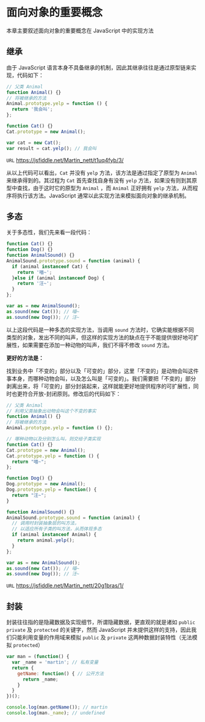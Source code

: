 # 面向对象的重要概念

本章主要叙述面向对象的重要概念在 JavaScript 中的实现方法

## 继承

由于 JavaScript 语言本身不具备继承的机制，因此其继承往往是通过原型链来实现，代码如下：

```javascript
// 父类 Animal
function Animal() {}
// 将被继承的方法
Animal.prototype.yelp = function () {
  return '我会叫';
};

function Cat() {}
Cat.prototype = new Animal();

var cat = new Cat();
var result = cat.yelp(); // 我会叫
```

`URL` <https://jsfiddle.net/Martin_nett/t1uq4fyb/3/>

从以上代码可以看出，`Cat` 并没有 `yelp` 方法，该方法是通过指定了原型为 `Animal` 来继承得到的。其过程为 `Cat` 首先查找自身有没有 `yelp` 方法，如果没有则到其原型中查找，由于这时它的原型为 `Animal` ，而 `Animal` 正好拥有 `yelp` 方法，从而程序将执行该方法。JavaScript 通常以此实现方法来模拟面向对象的继承机制。

## 多态

关于多态性，我们先来看一段代码：

```javascript
function Cat() {}
function Dog() {}
function AnimalSound() {}
AnimalSound.prototype.sound = function (animal) {
  if (animal instanceof Cat) {
    return '喵~';
  }else if (animal instanceof Dog) {
    return '汪~';
  }
};

var as = new AnimalSound();
as.sound(new Cat()); // 喵~
as.sound(new Dog()); // 汪~
```

以上这段代码是一种多态的实现方法，当调用 `sound` 方法时，它确实能根据不同类型的对象，发出不同的叫声，但这样的实现方法的缺点在于不能提供很好地可扩展性，如果需要在添加一种动物的叫声，我们不得不修改 `sound` 方法。

**更好的方法是：**

找到业务中「不变的」部分以及「可变的」部分，这里「不变的」是动物会叫这件事本身，而哪种动物会叫，以及怎么叫是「可变的」。我们需要把「不变的」部分剥离出来，将「可变的」部分封装起来，这样就能更好地提供程序的可扩展性，同时也更符合开放-封闭原则。修改后的代码如下：

```javascript
// 父类 Animal
// 利用父类抽象出动物会叫这个不变的事实
function Animal() {}
// 将被继承的方法
Animal.prototype.yelp = function () {};

// 哪种动物以及分别怎么叫，则交给子类实现
function Cat() {}
Cat.prototype = new Animal();
Cat.prototype.yelp = function () {
  return "喵~";
};

function Dog() {}
Dog.prototype = new Animal();
Dog.prototype.yelp = function() {
  return "汪~";
}

function AnimalSound() {}
AnimalSound.prototype.sound = function (animal) {
  // 调用时封装抽象层的叫方法，
  // 以适应所有子类的叫方法，从而体现多态
  if (animal instanceof Animal) {
    return animal.yelp();
  }
};

var as = new AnimalSound();
as.sound(new Cat()); // 喵~
as.sound(new Dog()); // 汪~
```

`URL` <https://jsfiddle.net/Martin_nett/20g1bras/1/>

## 封装

封装往往指的是隐藏数据及实现细节，所谓隐藏数据，更直观的就是诸如 `public` `private` 及 `protected` 的关键字，然而 JavaScript 并未提供这样的支持，因此我们只能利用变量的作用域来模拟 `public` 及 `private` 这两种数据封装特性（无法模拟 `protected`）

```javascript
var man = (function() {
  var _name = 'martin'; // 私有变量
  return {
    getName: function() { // 公开方法
      return _name;
    }
  }
})();

console.log(man.getName()); // martin
console.log(man._name); // undefined
```
